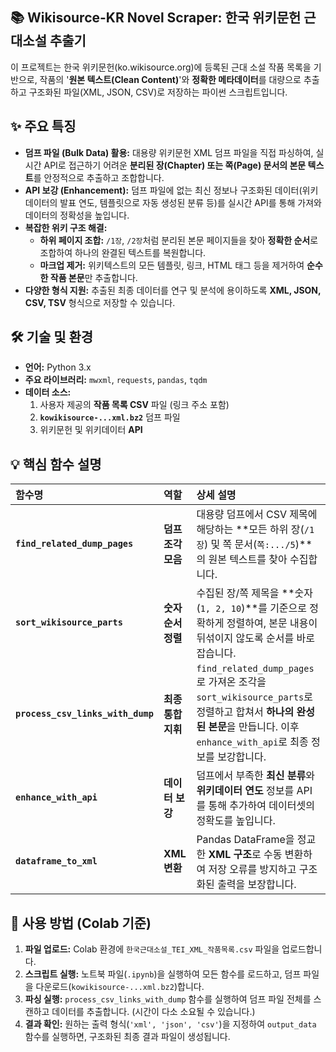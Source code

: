 ## 📚 Wikisource-KR Novel Scraper: 한국 위키문헌 근대소설 추출기

이 프로젝트는 한국 위키문헌(ko.wikisource.org)에 등록된 근대 소설 작품 목록을 기반으로, 작품의 '**원본 텍스트(Clean Content)**'와 **정확한 메타데이터**를 대량으로 추출하고 구조화된 파일(XML, JSON, CSV)로 저장하는 파이썬 스크립트입니다.

## ✨ 주요 특징

* **덤프 파일 (Bulk Data) 활용:** 대용량 위키문헌 XML 덤프 파일을 직접 파싱하여, 실시간 API로 접근하기 어려운 **분리된 장(Chapter) 또는 쪽(Page) 문서의 본문 텍스트**를 안정적으로 추출하고 조합합니다.
* **API 보강 (Enhancement):** 덤프 파일에 없는 최신 정보나 구조화된 데이터(위키데이터의 발표 연도, 템플릿으로 자동 생성된 분류 등)를 실시간 API를 통해 가져와 데이터의 정확성을 높입니다.
* **복잡한 위키 구조 해결:**
    * **하위 페이지 조합:** `/1장`, `/2장`처럼 분리된 본문 페이지들을 찾아 **정확한 순서**로 조합하여 하나의 완결된 텍스트를 복원합니다.
    * **마크업 제거:** 위키텍스트의 모든 템플릿, 링크, HTML 태그 등을 제거하여 **순수한 작품 본문**만 추출합니다.
* **다양한 형식 지원:** 추출된 최종 데이터를 연구 및 분석에 용이하도록 **XML, JSON, CSV, TSV** 형식으로 저장할 수 있습니다.

## 🛠️ 기술 및 환경

* **언어:** Python 3.x
* **주요 라이브러리:** `mwxml`, `requests`, `pandas`, `tqdm`
* **데이터 소스:**
    1.  사용자 제공의 **작품 목록 CSV** 파일 (링크 주소 포함)
    2.  **`kowikisource-...xml.bz2`** 덤프 파일
    3.  위키문헌 및 위키데이터 **API**

## 💡 핵심 함수 설명

| 함수명 | 역할 | 상세 설명 |
| :--- | :--- | :--- |
| **`find_related_dump_pages`** | **덤프 조각 모음** | 대용량 덤프에서 CSV 제목에 해당하는 **모든 하위 장(`/1장`) 및 쪽 문서(`쪽:.../5`)**의 원본 텍스트를 찾아 수집합니다. |
| **`sort_wikisource_parts`** | **숫자 순서 정렬** | 수집된 장/쪽 제목을 **숫자(`1, 2, 10`)**를 기준으로 정확하게 정렬하여, 본문 내용이 뒤섞이지 않도록 순서를 바로잡습니다. |
| **`process_csv_links_with_dump`**| **최종 통합 지휘** | `find_related_dump_pages`로 가져온 조각을 `sort_wikisource_parts`로 정렬하고 합쳐서 **하나의 완성된 본문**을 만듭니다. 이후 `enhance_with_api`로 최종 정보를 보강합니다. |
| **`enhance_with_api`** | **데이터 보강** | 덤프에서 부족한 **최신 분류**와 **위키데이터 연도** 정보를 API를 통해 추가하여 데이터셋의 정확도를 높입니다. |
| **`dataframe_to_xml`** | **XML 변환** | Pandas DataFrame을 정교한 **XML 구조**로 수동 변환하여 저장 오류를 방지하고 구조화된 출력을 보장합니다. |

## 🚀 사용 방법 (Colab 기준)

1.  **파일 업로드:** Colab 환경에 `한국근대소설_TEI_XML_작품목록.csv` 파일을 업로드합니다.
2.  **스크립트 실행:** 노트북 파일(`.ipynb`)을 실행하여 모든 함수를 로드하고, 덤프 파일을 다운로드(`kowikisource-...xml.bz2`)합니다.
3.  **파싱 실행:** `process_csv_links_with_dump` 함수를 실행하여 덤프 파일 전체를 스캔하고 데이터를 추출합니다. (시간이 다소 소요될 수 있습니다.)
4.  **결과 확인:** 원하는 출력 형식(`'xml', 'json', 'csv'`)을 지정하여 `output_data` 함수를 실행하면, 구조화된 최종 결과 파일이 생성됩니다.

